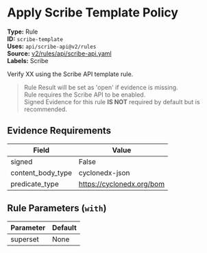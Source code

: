 # Apply Scribe Template Policy  
**Type:** Rule  
**ID:** `scribe-template`  
**Uses:** `api/scribe-api@v2/rules`  
**Source:** [v2/rules/api/scribe-api.yaml](https://github.com/scribe-public/sample-policies/v2/rules/api/scribe-api.yaml)  
**Labels:** Scribe  

Verify XX using the Scribe API template rule.

> Rule Result will be set as 'open' if evidence is missing.  
> Rule requires the Scribe API to be enabled.  
> Signed Evidence for this rule **IS NOT** required by default but is recommended.  

## Evidence Requirements  
| Field | Value |
|-------|-------|
| signed | False |
| content_body_type | cyclonedx-json |
| predicate_type | https://cyclonedx.org/bom |

## Rule Parameters (`with`)  
| Parameter | Default |
|-----------|---------|
| superset | None |
